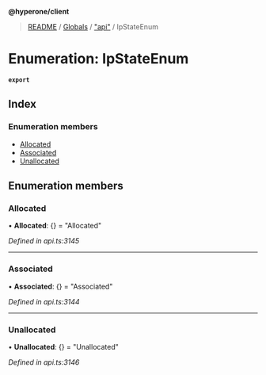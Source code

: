 **@hyperone/client**

> [README](../README.md) / [Globals](../globals.md) / ["api"](../modules/_api_.md) / IpStateEnum

# Enumeration: IpStateEnum

**`export`** 

## Index

### Enumeration members

* [Allocated](_api_.ipstateenum.md#allocated)
* [Associated](_api_.ipstateenum.md#associated)
* [Unallocated](_api_.ipstateenum.md#unallocated)

## Enumeration members

### Allocated

•  **Allocated**: {} = "Allocated"

*Defined in api.ts:3145*

___

### Associated

•  **Associated**: {} = "Associated"

*Defined in api.ts:3144*

___

### Unallocated

•  **Unallocated**: {} = "Unallocated"

*Defined in api.ts:3146*
